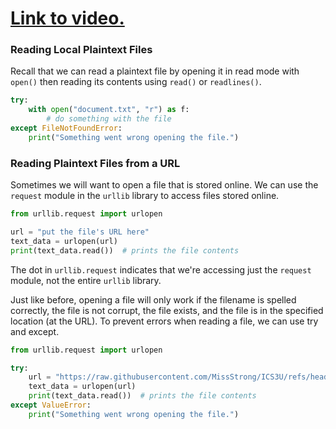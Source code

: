 # [Link to video.](https://www.youtube.com/watch?v=lSs7K-3wROY&list=PLVD25niNi0BkMe4nxXTL4vFED06M6ccpg)

### Reading Local Plaintext Files

Recall that we can read a plaintext file by opening it in read mode with `open()` then reading its contents using `read()` or `readlines()`.  

```python
try:
    with open("document.txt", "r") as f:
        # do something with the file
except FileNotFoundError:
    print("Something went wrong opening the file.")
```

### Reading Plaintext Files from a URL

Sometimes we will want to open a file that is stored online. We can use the `request` module in the `urllib` library to access files stored online.

```python
from urllib.request import urlopen

url = "put the file's URL here"
text_data = urlopen(url)
print(text_data.read())  # prints the file contents
```

The dot in `urllib.request` indicates that we're accessing just the `request` module, not the entire `urllib` library.

Just like before, opening a file will only work if the filename is spelled correctly, the file is not corrupt, the file exists, and the file is in the specified location (at the URL). To prevent errors when reading a file, we can use try and except.

```python
from urllib.request import urlopen

try:
    url = "https://raw.githubusercontent.com/MissStrong/ICS3U/refs/heads/main/Miscellaneous/Shakespeare/hamlet.txt"
    text_data = urlopen(url)
    print(text_data.read())  # prints the file contents
except ValueError:
    print("Something went wrong opening the file.")
```

